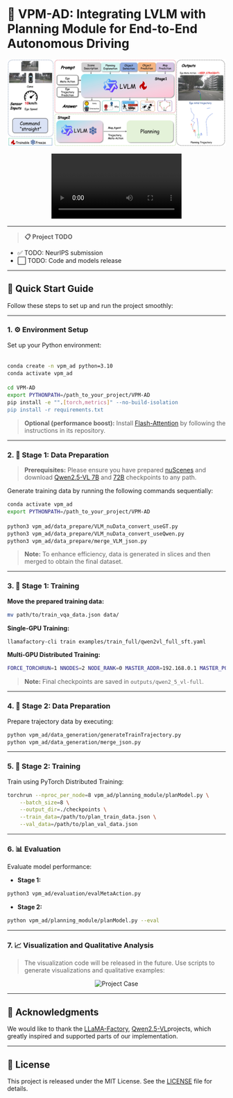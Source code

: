 # 🚗 VPM-AD: Integrating LVLM with Planning Module for End-to-End Autonomous Driving
<p align="center">
  <img src="overview.jpg" alt="Project Overview" style="max-width:100%; height:auto;" />
</p>

<p align="center">
  <video src="case_video.mp4" controls style="max-width:100%; height:auto;">
    Your browser does not support the video tag.
  </video>
</p>

---

> **📋 Project TODO**
- ✅ TODO: NeurIPS submission
- ⬜ TODO: Code and models release

---

## 🚀 Quick Start Guide

Follow these steps to set up and run the project smoothly:

---

### 1. ⚙️ Environment Setup

Set up your Python environment:

```bash

conda create -n vpm_ad python=3.10
conda activate vpm_ad

cd VPM-AD
export PYTHONPATH=/path_to_your_project/VPM-AD
pip install -e "".[torch,metrics]" --no-build-isolation
pip install -r requirements.txt

```
> **Optional (performance boost):** Install [Flash-Attention](https://github.com/Dao-AILab/flash-attention) by following the instructions in its repository.
---

### 2. 📂 Stage 1: Data Preparation
> **Prerequisites:** Please ensure you have prepared [nuScenes](https://www.nuscenes.org/) and download [Qwen2.5-VL 7B](https://huggingface.co/Qwen/Qwen2.5-VL-7B-Instruct) and [72B](https://huggingface.co/Qwen/Qwen2.5-VL-72B-Instruct) checkpoints to any path.

Generate training data by running the following commands sequentially:

```bash
conda activate vpm_ad
export PYTHONPATH=/path_to_your_project/VPM-AD

python3 vpm_ad/data_prepare/VLM_nuData_convert_useGT.py
python3 vpm_ad/data_prepare/VLM_nuData_convert_useQwen.py
python3 vpm_ad/data_prepare/merge_VLM_json.py
```

> **Note:** To enhance efficiency, data is generated in slices and then merged to obtain the final dataset.

---

### 3. 🏁 Stage 1: Training

**Move the prepared training data:**

```bash
mv path/to/train_vqa_data.json data/
```

**Single-GPU Training:**

```bash
llamafactory-cli train examples/train_full/qwen2vl_full_sft.yaml
```

**Multi-GPU Distributed Training:**

```bash
FORCE_TORCHRUN=1 NNODES=2 NODE_RANK=0 MASTER_ADDR=192.168.0.1 MASTER_PORT=29500 llamafactory-cli train examples/train_lora/qwen2vl_full_sft.yaml
```

> **Note:** Final checkpoints are saved in `outputs/qwen2_5_vl-full`.

---

### 4. 🚦 Stage 2: Data Preparation

Prepare trajectory data by executing:

```bash
python vpm_ad/data_generation/generateTrainTrajectory.py
python vpm_ad/data_generation/merge_json.py
```

---

### 5. 🎯 Stage 2: Training

Train using PyTorch Distributed Training:

```bash
torchrun --nproc_per_node=8 vpm_ad/planning_module/planModel.py \
    --batch_size=8 \
    --output_dir=./checkpoints \
    --train_data=/path/to/plan_train_data.json \
    --val_data=/path/to/plan_val_data.json
```

---

### 6. 📊 Evaluation

Evaluate model performance:

- **Stage 1:**

```bash
python3 vpm_ad/evaluation/evalMetaAction.py
```

- **Stage 2:**

```bash
python vpm_ad/planning_module/planModel.py --eval
```

---

### 7. 📈 Visualization and Qualitative Analysis
> The visualization code will be released in the future.
Use scripts to generate visualizations and qualitative examples:
<p align="center">
  <img src="result_case1.png" alt="Project Case" style="max-width:100%; height:auto;" />
</p>

---

## 🙏 Acknowledgments

We would like to thank the [LLaMA-Factory](https://github.com/hiyouga/LLaMA-Factory), [Qwen2.5-VL](https://github.com/QwenLM/Qwen2.5-VL)projects, which greatly inspired and supported parts of our implementation.

---

## 📄 License

This project is released under the MIT License. See the [LICENSE](LICENSE) file for details.


